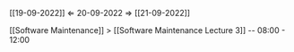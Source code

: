 [[19-09-2022]] $\Leftarrow$ 20-09-2022 $\Rightarrow$ [[21-09-2022]]

[[Software Maintenance]] > [[Software Maintenance Lecture 3]] -- 08:00 - 12:00